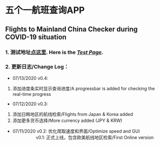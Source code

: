 # 五个一航班查询APP
## Flights to Mainland China Checker during COVID-19 situation

### 1. 测试地址[点这里](https://app.vincentc.us). Here is the *[Test Page](https://app.vincentc.us)*.
### 2. 更新日志/Change Log：
* 07/13/2020 v0.4: 
1. 添加进度条实时显示查询进度/A progressbar is added for checking the real-time progress

* 07/12/2020 v0.3: 
1. 添加日韩地区的航线检索/Flights from Japan & Korea added
2. 添加更多货币选择/More currency added (JPY & KRW)

* 07/11/2020 v0.2: 优化爬取速度和界面/Optimize speed and GUI  
&emsp;&emsp;&emsp;&emsp;&emsp; v0.1: 正式上线，包含欧美航线地区检索/First Online version
      
